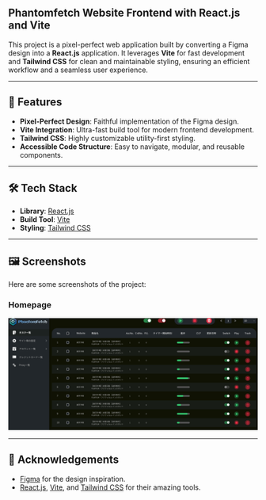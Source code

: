 ## Phantomfetch Website Frontend with React.js and Vite

This project is a pixel-perfect web application built by converting a Figma design into a **React.js** application. It leverages **Vite** for fast development and **Tailwind CSS** for clean and maintainable styling, ensuring an efficient workflow and a seamless user experience.

---

## 🚀 Features

- **Pixel-Perfect Design**: Faithful implementation of the Figma design.
- **Vite Integration**: Ultra-fast build tool for modern frontend development.
- **Tailwind CSS**: Highly customizable utility-first styling.
- **Accessible Code Structure**: Easy to navigate, modular, and reusable components.

---

## 🛠️ Tech Stack

- **Library**: [React.js](https://react.dev/)
- **Build Tool**: [Vite](https://vitejs.dev/)
- **Styling**: [Tailwind CSS](https://tailwindcss.com/)

---

## 🖼️ Screenshots

Here are some screenshots of the project:

### Homepage
![Homepage Screenshot](/public/landing.png)

---

## 🌟 Acknowledgements

- [Figma](https://www.figma.com/) for the design inspiration.  
- [React.js](https://react.dev/), [Vite](https://vitejs.dev/), and [Tailwind CSS](https://tailwindcss.com/) for their amazing tools.

